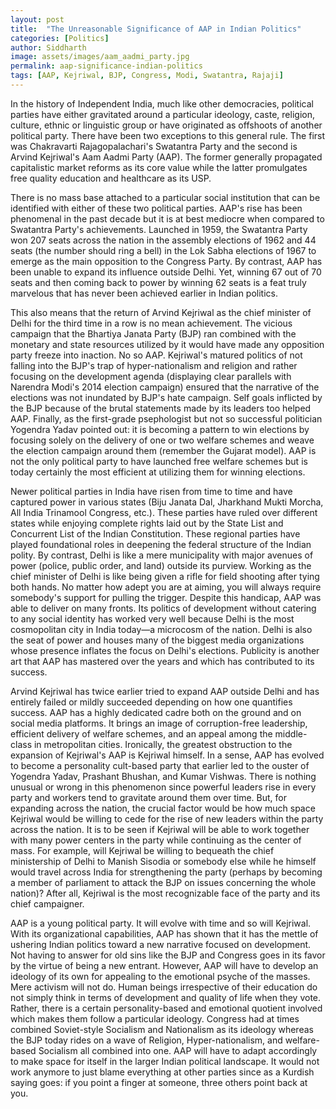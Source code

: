 ```yaml
---
layout: post
title:  "The Unreasonable Significance of AAP in Indian Politics"
categories: [Politics]
author: Siddharth
image: assets/images/aam_aadmi_party.jpg
permalink: aap-significance-indian-politics
tags: [AAP, Kejriwal, BJP, Congress, Modi, Swatantra, Rajaji]
---
```

In the history of Independent India, much like other democracies, political parties have either gravitated around a particular ideology, caste, religion, culture, ethnic or linguistic group or have originated as offshoots of another political party. There have been two exceptions to this general rule. The first was Chakravarti Rajagopalachari's Swatantra Party and the second is Arvind Kejriwal's Aam Aadmi Party (AAP). The former generally propagated capitalistic market reforms as its core value while the latter promulgates free quality education and healthcare as its USP. 

There is no mass base attached to a particular social institution that can be identified with either of these two political parties. AAP's rise has been phenomenal in the past decade but it is at best mediocre when compared to Swatantra Party's achievements. Launched in 1959, the Swatantra Party won 207 seats across the nation in the assembly elections of 1962 and 44  seats (the number should ring a bell) in the Lok Sabha elections of 1967 to emerge as the main opposition to the Congress Party. By contrast, AAP has been unable to expand its influence outside Delhi. Yet, winning 67 out of 70 seats and then coming back to power by winning 62 seats is a feat truly marvelous that has never been achieved earlier in Indian politics.

This also means that the return of Arvind Kejriwal as the chief minister of Delhi for the third time in a row is no mean achievement. The vicious campaign that the Bhartiya Janata Party (BJP) ran combined with the monetary and state resources utilized by it would have made any opposition party freeze into inaction. No so AAP. Kejriwal's matured politics of not falling into the BJP's trap of hyper-nationalism and religion and rather focusing on the development agenda (displaying clear parallels with Narendra Modi's 2014 election campaign) ensured that the narrative of the elections was not inundated by BJP's hate campaign. Self goals inflicted by the BJP because of the brutal statements made by its leaders too helped AAP. Finally, as the first-grade psephologist but not so successful politician Yogendra Yadav pointed out: it is becoming a pattern to win elections by focusing solely on the delivery of one or two welfare schemes and weave the election campaign around them (remember the Gujarat model). AAP is not the only political party to have launched free welfare schemes but is today certainly the most efficient at utilizing them for winning elections.

Newer political parties in India have risen from time to time and have captured power in various states (Biju Janata Dal, Jharkhand Mukti Morcha, All India Trinamool Congress, etc.). These parties have ruled over different states while enjoying complete rights laid out by the State List and Concurrent List of the Indian Constitution. These regional parties have played foundational roles in deepening the federal structure of the Indian polity. By contrast, Delhi is like a mere municipality with major avenues of power (police, public order, and land) outside its purview. Working as the chief minister of Delhi is like being given a rifle for field shooting after tying both hands. No matter how adept you are at aiming, you will always require somebody's support for pulling the trigger. Despite this handicap, AAP was able to deliver on many fronts. Its politics of development without catering to any social identity has worked very well because Delhi is the most cosmopolitan city in India today—a microcosm of the nation. Delhi is also the seat of power and houses many of the biggest media organizations whose presence inflates the focus on Delhi's elections. Publicity is another art that AAP has mastered over the years and which has contributed to its success.

Arvind Kejriwal has twice earlier tried to expand AAP outside Delhi and has entirely failed or mildly succeeded depending on how one quantifies success. AAP has a highly dedicated cadre both on the ground and on social media platforms. It brings an image of corruption-free leadership, efficient delivery of welfare schemes, and an appeal among the middle-class in metropolitan cities. Ironically, the greatest obstruction to the expansion of Kejriwal's AAP is Kejriwal himself. In a sense, AAP has evolved to become a personality cult-based party that earlier led to the ouster of Yogendra Yadav, Prashant Bhushan, and Kumar Vishwas. There is nothing unusual or wrong in this phenomenon since powerful leaders rise in every party and workers tend to gravitate around them over time. But, for expanding across the nation, the crucial factor would be how much space Kejriwal would be willing to cede for the rise of new leaders within the party across the nation. It is to be seen if Kejriwal will be able to work together with many power centers in the party while continuing as the center of mass. For example, will Kejriwal be willing to bequeath the chief ministership of Delhi to Manish Sisodia or somebody else while he himself would travel across India for strengthening the party (perhaps by becoming a member of parliament to attack the BJP on issues concerning the whole nation)? After all, Kejriwal is the most recognizable face of the party and its chief campaigner.

AAP is a young political party. It will evolve with time and so will Kejriwal. With its organizational capabilities, AAP has shown that it has the mettle of ushering Indian politics toward a new narrative focused on development. Not having to answer for old sins like the BJP and Congress goes in its favor by the virtue of being a new entrant. However, AAP will have to develop an ideology of its own for appealing to the emotional psyche of the masses. Mere activism will not do. Human beings irrespective of their education do not simply think in terms of development and quality of life when they vote. Rather, there is a certain personality-based and emotional quotient involved which makes them follow a particular ideology. Congress had at times combined Soviet-style Socialism and Nationalism as its ideology whereas the BJP today rides on a wave of Religion, Hyper-nationalism, and welfare-based Socialism all combined into one. AAP will have to adapt accordingly to make space for itself in the larger Indian political landscape. It would not work anymore to just blame everything at other parties since as a Kurdish saying goes: if you point a finger at someone, three others point back at you.